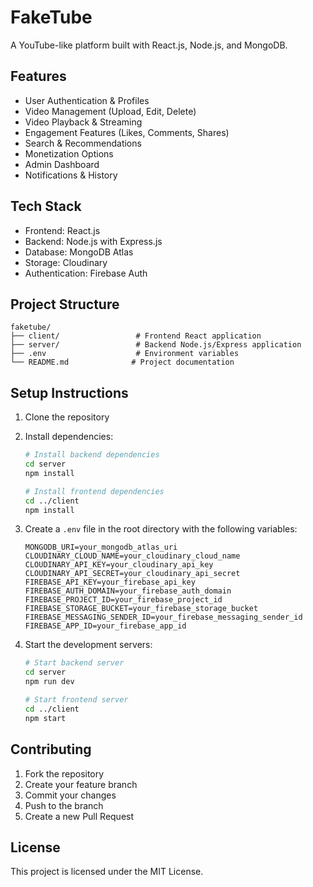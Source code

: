 # FakeTube

A YouTube-like platform built with React.js, Node.js, and MongoDB.

## Features

- User Authentication & Profiles
- Video Management (Upload, Edit, Delete)
- Video Playback & Streaming
- Engagement Features (Likes, Comments, Shares)
- Search & Recommendations
- Monetization Options
- Admin Dashboard
- Notifications & History

## Tech Stack

- Frontend: React.js
- Backend: Node.js with Express.js
- Database: MongoDB Atlas
- Storage: Cloudinary
- Authentication: Firebase Auth

## Project Structure

```
faketube/
├── client/                 # Frontend React application
├── server/                 # Backend Node.js/Express application
├── .env                    # Environment variables
└── README.md              # Project documentation
```

## Setup Instructions

1. Clone the repository
2. Install dependencies:
   ```bash
   # Install backend dependencies
   cd server
   npm install

   # Install frontend dependencies
   cd ../client
   npm install
   ```

3. Create a `.env` file in the root directory with the following variables:
   ```
   MONGODB_URI=your_mongodb_atlas_uri
   CLOUDINARY_CLOUD_NAME=your_cloudinary_cloud_name
   CLOUDINARY_API_KEY=your_cloudinary_api_key
   CLOUDINARY_API_SECRET=your_cloudinary_api_secret
   FIREBASE_API_KEY=your_firebase_api_key
   FIREBASE_AUTH_DOMAIN=your_firebase_auth_domain
   FIREBASE_PROJECT_ID=your_firebase_project_id
   FIREBASE_STORAGE_BUCKET=your_firebase_storage_bucket
   FIREBASE_MESSAGING_SENDER_ID=your_firebase_messaging_sender_id
   FIREBASE_APP_ID=your_firebase_app_id
   ```

4. Start the development servers:
   ```bash
   # Start backend server
   cd server
   npm run dev

   # Start frontend server
   cd ../client
   npm start
   ```

## Contributing

1. Fork the repository
2. Create your feature branch
3. Commit your changes
4. Push to the branch
5. Create a new Pull Request

## License

This project is licensed under the MIT License. 